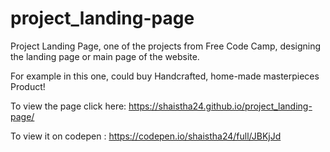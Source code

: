 # project_landing-page

Project Landing Page, one of the projects from Free Code Camp, designing the landing page or main page of the website.

For example in this one, could buy Handcrafted, home-made masterpieces Product! 

To view the page click here: https://shaistha24.github.io/project_landing-page/

To view it on codepen : https://codepen.io/shaistha24/full/JBKjJd
